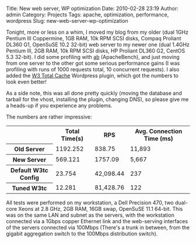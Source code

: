 Title: New web server, WP optimization
Date: 2010-02-28 23:19
Author: admin
Category: Projects
Tags: apache, optimization, performance, wordpress
Slug: new-web-server-wp-optimization

Tonight, more or less on a whim, I moved my blog from my older (dual
1GHz Pentium III Coppermine, 1GB RAM, 10k RPM SCSI disks, Compaq
Proliant DL360 G1, OpenSuSE 10.2 32-bit) web server to my newer one
(dual 1.4GHz Pentium III, 2GB RAM, 10k RPM SCSI disks, HP Proliant DL360
G2, CentOS 5.3 32-bit). I did some profiling with
[ab](http://httpd.apache.org/docs/2.0/programs/ab.html) (ApacheBench),
and just moving from one server to the other got some serious
performance gains (I was profiling with runs of 1000 requests total, 10
concurrent requests). I also added the [W3 Total
Cache](http://wordpress.org/extend/plugins/w3-total-cache/) Wordpress
plugin, which got the numbers to look even better!

As a side note, this was all done pretty quickly (moving the database
and tarball for the vhost, installing the plugin, changing DNS), so
please give me a heads-up if you experience any problems.

The numbers are rather impressive:

<table>
<tr>
<td>
</td>
<th>
Total Time(s)

</th>
<th>
RPS

</th>
<th>
Avg. Connection Time (ms)

</th>
</tr>
<tr>
<th>
Old Server

</th>
<td>
1192.252

</td>
<td>
838.75

</td>
<td>
11,893

</td>
</tr>
<tr>
<th>
New Server

</th>
<td>
569.121

</td>
<td>
1757.09

</td>
<td>
5,667

</td>
</tr>
<tr>
<th>
Default W3tc Config

</th>
<td>
23.754

</td>
<td>
42,098.44

</td>
<td>
237

</td>
</tr>
<tr>
<th>
Tuned W3tc

</th>
<td>
12.281

</td>
<td>
81,428.76

</td>
<td>
122

</td>
</tr>
</table>
All tests were performed on my workstation, a Dell Precision 470, two
dual-core Xeons at 2.8 GHz, 2GB RAM, 16GB swap, OpenSuSE 11.1 64-bit.
This was on the same LAN and subnet as the servers, with the workstation
connected via a 1Gbps copper Ethernet link and the web-serving
interfaces of the servers connected via 100Mbps (There's a trunk in
between, from the gigabit aggregation switch to the 100Mbps distribution
switch).
